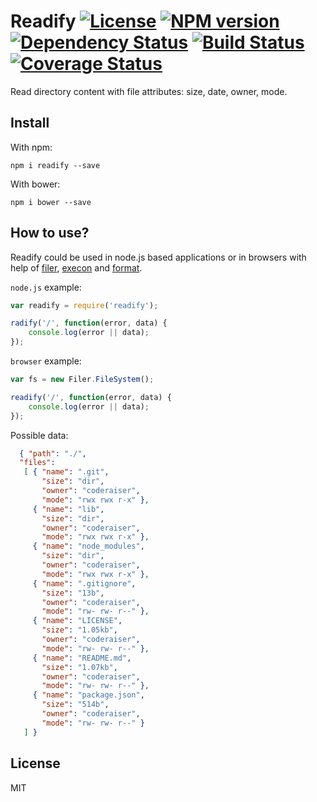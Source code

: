 # Readify [![License][LicenseIMGURL]][LicenseURL] [![NPM version][NPMIMGURL]][NPMURL] [![Dependency Status][DependencyStatusIMGURL]][DependencyStatusURL] [![Build Status][BuildStatusIMGURL]][BuildStatusURL] [![Coverage Status][CoverageIMGURL]][CoverageURL]

[NPMIMGURL]:                https://img.shields.io/npm/v/readify.svg?style=flat
[BuildStatusIMGURL]:        https://img.shields.io/travis/coderaiser/readify/master.svg?style=flat
[DependencyStatusIMGURL]:   https://img.shields.io/gemnasium/coderaiser/readify.svg?style=flat
[LicenseIMGURL]:            https://img.shields.io/badge/license-MIT-317BF9.svg?style=flat
[NPMURL]:                   https://npmjs.org/package/readify "npm"
[BuildStatusURL]:           https://travis-ci.org/coderaiser/readify  "Build Status"
[DependencyStatusURL]:      https://gemnasium.com/coderaiser/readify "Dependency Status"
[LicenseURL]:               https://tldrlegal.com/license/mit-license "MIT License"

Read directory content with file attributes: size, date, owner, mode.

## Install

With npm:

```
npm i readify --save
```

With bower:

```
npm i bower --save
```

## How to use?

Readify could be used in node.js based applications or in browsers
with help of [filer](https://github.com/filerjs/filer "Node-like file system for browsers"), [execon](https://github.com/coderaiser/execon "Patterns of function calls") and [format](https://github.com/coderaiser/format-io "Node library for format size, permissions").

`node.js` example:

```js
var readify = require('readify');

radify('/', function(error, data) {
    console.log(error || data);
});
```

`browser` example:

```js
var fs = new Filer.FileSystem();

readify('/', function(error, data) {
    console.log(error || data);
});
```

Possible data:

```json
  { "path": "./",
  "files":
   [ { "name": ".git",
       "size": "dir",
       "owner": "coderaiser",
       "mode": "rwx rwx r-x" },
     { "name": "lib",
       "size": "dir",
       "owner": "coderaiser",
       "mode": "rwx rwx r-x" },
     { "name": "node_modules",
       "size": "dir",
       "owner": "coderaiser",
       "mode": "rwx rwx r-x" },
     { "name": ".gitignore",
       "size": "13b",
       "owner": "coderaiser",
       "mode": "rw- rw- r--" },
     { "name": "LICENSE",
       "size": "1.05kb",
       "owner": "coderaiser",
       "mode": "rw- rw- r--" },
     { "name": "README.md",
       "size": "1.07kb",
       "owner": "coderaiser",
       "mode": "rw- rw- r--" },
     { "name": "package.json",
       "size": "514b",
       "owner": "coderaiser",
       "mode": "rw- rw- r--" }
   ] }
```

## License

MIT

[CoverageURL]:              https://coveralls.io/github/coderaiser/readify?branch=master
[CoverageIMGURL]:           https://coveralls.io/repos/coderaiser/readify/badge.svg?branch=master&service=github
